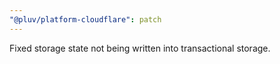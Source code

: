 ```yaml
---
"@pluv/platform-cloudflare": patch
---
```


Fixed storage state not being written into transactional storage.
